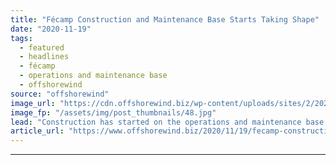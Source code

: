 ```yaml
---
title: "Fécamp Construction and Maintenance Base Starts Taking Shape"
date: "2020-11-19"
tags: 
  - featured
  - headlines
  - fécamp
  - operations and maintenance base
  - offshorewind
source: "offshorewind"
image_url: "https://cdn.offshorewind.biz/wp-content/uploads/sites/2/2020/11/19112913/F%C3%A9camp-Construction-and-Maintenance-Base-Starts-Taking-Shape.jpg"
image_fp: "/assets/img/post_thumbnails/48.jpg"
lead: "Construction has started on the operations and maintenance base for the Fécamp offshore wind"
article_url: "https://www.offshorewind.biz/2020/11/19/fecamp-construction-and-maintenance-base-starts-taking-shape/"
---
```


---
